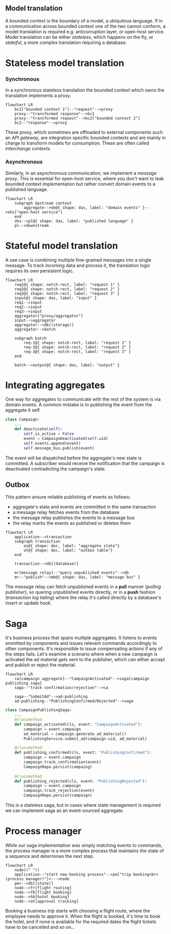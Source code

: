 ## Model translation  

A bounded context is the boundary of a model, a ubiquitous language. If in a communication across bounded context one of the two cannot conform, a model translation is required e.g. anticorruption layer, or open-host service. Model translation can be either *stateless*, which happens on the fly, or *stateful*, a more complex translation requiring a database.  

# Stateless model translation  
### Synchronous  

In a synchronous stateless translation the bounded context which owns the translation implements a proxy.  

```mermaid
flowchart LR
    bc1["bounded context 1"]--"request"-->proxy
    proxy--"transformed response"-->bc1
    proxy--"transformed request"-->bc2["bounded context 2"]
    bc2--"response"-->proxy
```

These proxy, which sometimes are offloaded to external components such an *API gateway*, are integration specific bounded contexts and are mainly in charge to transform models for consumption. These are often called *interchange contexts*.  

### Asynchronous  

Similarly, in an asynchronous communication, we implement a *message proxy*. This is essential for open-host service, where you don't want to leak bounded context implementation but rather convert domain events to a published language.  

```mermaid  
flowchart LR
    subgraph Upstream context
        aggregate-->de@{ shape: das, label: "domain events" }-->ohs["open-host service"]
    end
    ohs-->pl@{ shape: das, label: "published language" }
    pl-->downstream
```

# Stateful model translation  

A use case is combining multiple fine-grained messages into a single message. To track incoming data and process it, the translation logic requires its own persistent logic.  

```mermaid
flowchart LR
    req1@{ shape: notch-rect, label: "request 1" }
    req2@{ shape: notch-rect, label: "request 2" }
    req3@{ shape: notch-rect, label: "request 3" }
    input@{ shape: das, label: "input" }
    req1-->input
    req2-->input
    req3-->input
    aggregator["proxy/aggregator"]
    input-->aggregator
    aggregator-->db[(storage)]
    aggregator-->batch

    subgraph batch
        req-1@{ shape: notch-rect, label: "request 1" }
        req-2@{ shape: notch-rect, label: "request 2" }
        req-3@{ shape: notch-rect, label: "request 3" }
    end

    batch-->output@{ shape: das, label: "output" }
```


# Integrating aggregates  

One way for aggregates to communicate with the rest of the system is via domain events. A common mistake is to publishing the event from the aggregate it self.  

```python
class Campaign:
    ...
    def deactivate(self):
        self.is_active = False
        event = CampaignDeactivated(self.uid)
        self.events.append(event)
        self.message_bus.publish(event)
```

The event will be dispatched before the aggregate's new state is committed. A subscriber would receive the notification that the campaign is deactivated contradicting the campaign's state.  

## Outbox  

This pattern ansure reliable publishing of events as follows:  

* aggregate's state and events are committed in the same transaction
* a message relay fetches events from the database
* the message relay publishes the events to a message bus
* the relay marks the events as published or deletes them

```mermaid
flowchart LR
    application-->transaction
    subgraph transaction
        as@{ shape: doc, label: "aggregate state"}
        ot@{ shape: doc, label: "outbox table"}
    end

    transaction-->db[(database)]
    
    mr[message relay]--"query unpublished events"-->db
    mr--"publish"-->mb@{ shape: das, label: "message bus" }
```

The message relay can fetch unpublished events in a **pull** manner (*polling publisher*), so quering unpublished events directly, or in a **push** fashion (*transaction log tailing*) where the relay it's called directly by a database's insert or update hook.  

# Saga  

It's business process that spans multiple aggregates. It listens to events emmitted by components and issues relevant commands accordingly to other components. It's responsible to issue compensating actions if any of the steps fails. Let's examine a scenario where when a new campaign is activated the ad material gets sent to the publisher, which can either accept and publish or reject the material.  

```mermaid
flowchart LR
    ca[campaign aggregate]--"CampaignActivated"-->saga[campaign publishing saga]
    saga--"track confirmation/rejection"-->ca

    saga--"SubmitAd"-->ad-publishing
    ad-publishing--"PublishingConfirmed/Rejected"-->saga
```

```python
class CampaignPublishingSaga:
    ...
    @classmethod
    def campaign_activated(cls, event: "CampaignActivated"):
        campaign = event.campaign
        ad_material = campaign.generate_ad_material()
        PublishingService.submit_ad(campaign.uid, ad_material)

    @classmethod
    def publishing_confirmed(cls, event: "PublishingConfirmed"):
        campaign = event.campaign
        campaign.track_confirmation(event)
        CampaignRepo.persist(campaing)
    
    @classmethod
    def publishing_rejected(cls, event: "PublishingRejected"):
        campaign = event.campaign
        campaign.track_rejection(event)
        CampaignRepo.persist(campaign)
```

This is a stateless saga, but in cases where state management is required we can implement saga as an event-sourced aggregate.  

# Process manager  

While our saga implementation was simply matching events to commands, the process manager is a more complex process that maintains the state of a sequence and determines the next step.  

```mermaid
flowchart LR
    node((" "))
    application--"start new booking process"-->pm["trip booking<br>(process manager)"]<--->node
    pm<-->db[(state)]
    node-->fr[flight routing]
    node-->fb[flight booking]
    node-->hb[hotel booking]
    node-->at[approval tracking]
```

Booking a business trip starts with choosing a flight route, where the employee needs to approve it. When the flight is booked, it's time to book the hotel, and if none is available for the required dates the flight tickets have to be cancelled and so on...  

